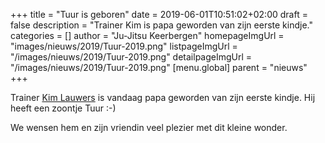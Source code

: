 +++
title = "Tuur is geboren"
date = 2019-06-01T10:51:02+02:00
draft = false
description = "Trainer Kim is papa geworden van zijn eerste kindje."
categories = []
author = "Ju-Jitsu Keerbergen"
homepageImgUrl = "images/nieuws/2019/Tuur-2019.png"
listpageImgUrl = "/images/nieuws/2019/Tuur-2019.png"
detailpageImgUrl = "/images/nieuws/2019/Tuur-2019.png"
[menu.global]
    parent = "nieuws"
+++

Trainer [Kim Lauwers](https://www.jujitsukeerbergen.be/trainers/#Kim_Lauwers) is vandaag papa geworden van zijn eerste kindje.
Hij heeft een zoontje Tuur :-)

We wensen hem en zijn vriendin veel plezier met dit kleine wonder.